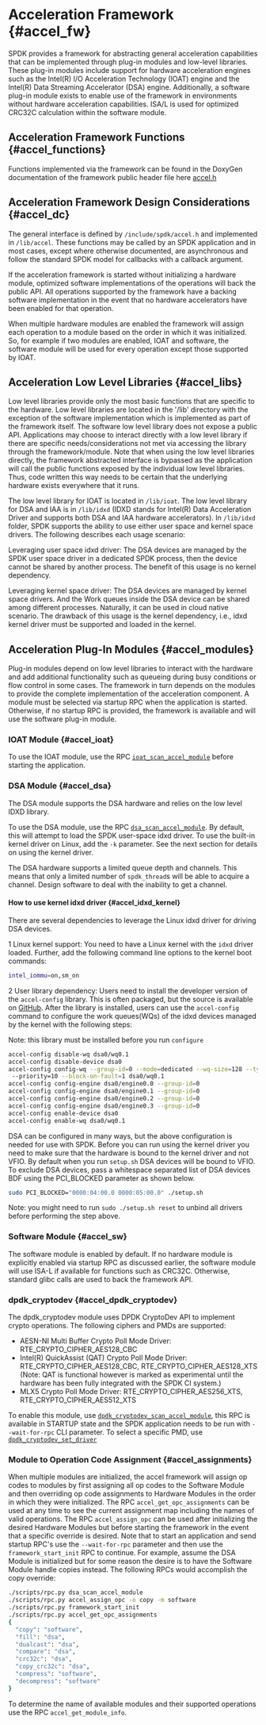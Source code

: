 # Acceleration Framework {#accel_fw}

SPDK provides a framework for abstracting general acceleration capabilities
that can be implemented through plug-in modules and low-level libraries. These
plug-in modules include support for hardware acceleration engines such as
the Intel(R) I/O Acceleration Technology (IOAT) engine and the Intel(R) Data
Streaming Accelerator (DSA) engine. Additionally, a software plug-in module
exists to enable use of the framework in environments without hardware
acceleration capabilities. ISA/L is used for optimized CRC32C calculation within
the software module.

## Acceleration Framework Functions {#accel_functions}

Functions implemented via the framework can be found in the DoxyGen documentation of the
framework public header file here [accel.h](https://spdk.io/doc/accel_8h.html)

## Acceleration Framework Design Considerations {#accel_dc}

The general interface is defined by `/include/spdk/accel.h` and implemented
in `/lib/accel`.  These functions may be called by an SPDK application and in
most cases, except where otherwise documented, are asynchronous and follow the
standard SPDK model for callbacks with a callback argument.

If the acceleration framework is started without initializing a hardware module,
optimized software implementations of the operations will back the public API. All
operations supported by the framework have a backing software implementation in
the event that no hardware accelerators have been enabled for that operation.

When multiple hardware modules are enabled the framework will assign each operation to
a module based on the order in which it was initialized. So, for example if two modules are
enabled, IOAT and software, the software module will be used for every operation except those
supported by IOAT.

## Acceleration Low Level Libraries {#accel_libs}

Low level libraries provide only the most basic functions that are specific to
the hardware. Low level libraries are located in the '/lib' directory with the
exception of the software implementation which is implemented as part of the
framework itself. The software low level library does not expose a public API.
Applications may choose to interact directly with a low level library if there are
specific needs/considerations not met via accessing the library through the
framework/module. Note that when using the low level libraries directly, the
framework abstracted interface is bypassed as the application will call the public
functions exposed by the individual low level libraries. Thus, code written this
way needs to be certain that the underlying hardware exists everywhere that it runs.

The low level library for IOAT is located in `/lib/ioat`.  The low level library
for DSA and IAA is in `/lib/idxd` (IDXD stands for Intel(R) Data Acceleration Driver and
supports both DSA and IAA hardware accelerators). In `/lib/idxd` folder, SPDK supports the ability
to use either user space and kernel space drivers. The following describes each usage scenario:

Leveraging user space idxd driver: The DSA devices are managed by the SPDK user space
driver in a dedicated SPDK process, then the device cannot be shared by another
process. The benefit of this usage is no kernel dependency.

Leveraging kernel space driver: The DSA devices are managed by kernel
space drivers. And the Work queues inside the DSA device can be shared among
different processes. Naturally, it can be used in cloud native scenario. The drawback of
this usage is the kernel dependency, i.e., idxd kernel driver must be supported and loaded
in the kernel.

## Acceleration Plug-In Modules {#accel_modules}

Plug-in modules depend on low level libraries to interact with the hardware and
add additional functionality such as queueing during busy conditions or flow
control in some cases. The framework in turn depends on the modules to provide
the complete implementation of the acceleration component. A module must be
selected via startup RPC when the application is started. Otherwise, if no startup
RPC is provided, the framework is available and will use the software plug-in module.

### IOAT Module {#accel_ioat}

To use the IOAT module, use the RPC [`ioat_scan_accel_module`](https://spdk.io/doc/jsonrpc.html) before starting the application.

### DSA Module {#accel_dsa}

The DSA module supports the DSA hardware and relies on the low level IDXD library.

To use the DSA module, use the RPC
[`dsa_scan_accel_module`](https://spdk.io/doc/jsonrpc.html). By default, this
will attempt to load the SPDK user-space idxd driver. To use the built-in
kernel driver on Linux, add the `-k` parameter. See the next section for
details on using the kernel driver.

The DSA hardware supports a limited queue depth and channels. This means that
only a limited number of `spdk_thread`s will be able to acquire a channel.
Design software to deal with the inability to get a channel.

#### How to use kernel idxd driver {#accel_idxd_kernel}

There are several dependencies to leverage the Linux idxd driver for driving DSA devices.

1 Linux kernel support: You need to have a Linux kernel with the `idxd` driver
loaded. Further, add the following command line options to the kernel boot
commands:

```bash
intel_iommu=on,sm_on
```

2 User library dependency: Users need to install the developer version of the
`accel-config` library. This is often packaged, but the source is available on
[GitHub](https://github.com/intel/idxd-config). After the library is installed,
users can use the `accel-config` command to configure the work queues(WQs) of
the idxd devices managed by the kernel with the following steps:

Note: this library must be installed before you run `configure`

```bash
accel-config disable-wq dsa0/wq0.1
accel-config disable-device dsa0
accel-config config-wq --group-id=0 --mode=dedicated --wq-size=128 --type=user --name="MyApp1"
 --priority=10 --block-on-fault=1 dsa0/wq0.1
accel-config config-engine dsa0/engine0.0 --group-id=0
accel-config config-engine dsa0/engine0.1 --group-id=0
accel-config config-engine dsa0/engine0.2 --group-id=0
accel-config config-engine dsa0/engine0.3 --group-id=0
accel-config enable-device dsa0
accel-config enable-wq dsa0/wq0.1
```

DSA can be configured in many ways, but the above configuration is needed for use with SPDK.
Before you can run using the kernel driver you need to make sure that the hardware is bound
to the kernel driver and not VFIO.  By default when you run `setup.sh` DSA devices will be
bound to VFIO.  To exclude DSA devices, pass a whitespace separated list of DSA devices BDF
using the PCI_BLOCKED parameter as shown below.

```bash
sudo PCI_BLOCKED="0000:04:00.0 0000:05:00.0" ./setup.sh
```

Note: you might need to run `sudo ./setup.sh reset` to unbind all drivers before performing
the step above.

### Software Module {#accel_sw}

The software module is enabled by default. If no hardware module is explicitly
enabled via startup RPC as discussed earlier, the software module will use ISA-L
if available for functions such as CRC32C. Otherwise, standard glibc calls are
used to back the framework API.

### dpdk_cryptodev {#accel_dpdk_cryptodev}

The dpdk_cryptodev module uses DPDK CryptoDev API to implement crypto operations.
The following ciphers and PMDs are supported:

- AESN-NI Multi Buffer Crypto Poll Mode Driver: RTE_CRYPTO_CIPHER_AES128_CBC
- Intel(R) QuickAssist (QAT) Crypto Poll Mode Driver: RTE_CRYPTO_CIPHER_AES128_CBC,
  RTE_CRYPTO_CIPHER_AES128_XTS
  (Note: QAT is functional however is marked as experimental until the hardware has
  been fully integrated with the SPDK CI system.)
- MLX5 Crypto Poll Mode Driver: RTE_CRYPTO_CIPHER_AES256_XTS, RTE_CRYPTO_CIPHER_AES512_XTS

To enable this module, use [`dpdk_cryptodev_scan_accel_module`](https://spdk.io/doc/jsonrpc.html),
this RPC is available in STARTUP state and the SPDK application needs to be run with `--wait-for-rpc`
CLI parameter. To select a specific PMD, use [`dpdk_cryptodev_set_driver`](https://spdk.io/doc/jsonrpc.html)

### Module to Operation Code Assignment {#accel_assignments}

When multiple modules are initialized, the accel framework will assign op codes to
modules by first assigning all op codes to the Software Module and then overriding
op code assignments to Hardware Modules in the order in which they were initialized.
The RPC `accel_get_opc_assignments` can be used at any time to see the current
assignment map including the names of valid operations.  The RPC `accel_assign_opc`
can be used after initializing the desired Hardware Modules but before starting the
framework in the event that a specific override is desired.  Note that to start an
application and send startup RPC's use the `--wait-for-rpc` parameter and then use the
`framework_start_init` RPC to continue. For example, assume the DSA Module is initialized
but for some reason the desire is to have the Software Module handle copies instead.
The following RPCs would accomplish the copy override:

```bash
./scripts/rpc.py dsa_scan_accel_module
./scripts/rpc.py accel_assign_opc -o copy -m software
./scripts/rpc.py framework_start_init
./scripts/rpc.py accel_get_opc_assignments
{
  "copy": "software",
  "fill": "dsa",
  "dualcast": "dsa",
  "compare": "dsa",
  "crc32c": "dsa",
  "copy_crc32c": "dsa",
  "compress": "software",
  "decompress": "software"
}
```

To determine the name of available modules and their supported operations use the
RPC `accel_get_module_info`.
